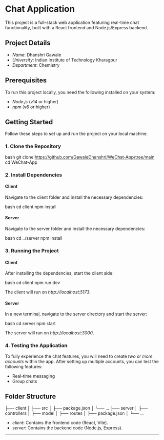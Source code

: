# Chat Application

This project is a full-stack web application featuring real-time chat functionality, built with a React frontend and Node.js/Express backend.

## Project Details

- *Name*: Dhanshri Gawale  
- *University*: Indian Institute of Technology Kharagpur  
- *Department*: Chemistry  

## Prerequisites

To run this project locally, you need the following installed on your system:

- *Node.js* (v14 or higher)
- *npm* (v6 or higher)

## Getting Started

Follow these steps to set up and run the project on your local machine.

### 1. Clone the Repository

bash
git clone https://github.com/GawaleDhanshri/WeChat-App/tree/main
cd WeChat-App


### 2. Install Dependencies

#### Client

Navigate to the client folder and install the necessary dependencies:

bash
cd client
npm install


#### Server

Navigate to the server folder and install the necessary dependencies:

bash
cd ../server
npm install


### 3. Running the Project

#### Client

After installing the dependencies, start the client side:

bash
cd client
npm run dev


The client will run on *http://localhost:5173*.

#### Server

In a new terminal, navigate to the server directory and start the server:

bash
cd server
npm start


The server will run on *http://localhost:3000*.

### 4. Testing the Application

To fully experience the chat features, you will need to create *two or more accounts* within the app. After setting up multiple accounts, you can test the following features:

- Real-time messaging
- Group chats

## Folder Structure


├── client
│   ├── src
│   ├── package.json
│   └── ...
├── server
│   ├── controllers
│   ├── model
│   ├── routes
│   ├── package.json
│   └── ...


- *client*: Contains the frontend code (React, Vite).
- *server*: Contains the backend code (Node.js, Express).

---
